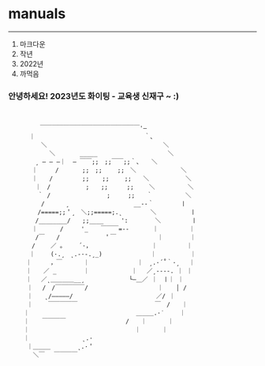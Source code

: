 # manuals

---

1. 마크다운
2. 작년
3. 2022년
4. 까먹음


<h3>안녕하세요! 2023년도 화이팅 - 교육생 신재구 ~ :)</h3>

<pre>
<code>

         ￣￣￣￣￣￣￣￣￣￣￣￣￣￣￣￣￣'―
　　 　｜　　　　　　　　　　　　　　　　　 　｀、
　　　　　 ＼　　　　　　　　　　　　　　　　 　 　 ＼
　　　　　　　＼ 　　　 _____　　　　　　　　　　　　＼
　　　　 ¸ ― ― ―｜  ― ￣￣;;　;;￣￣;;｀、 　＼
　　　　｜　　　/　　　　;;　;; 　　;;　＼　　　　　　 　＼
　　　　｜　　/　　　　　;; 　 ;;　 　;;　　＼ 　　 　　　＼
　　　　 ｜　/　　　　　　;　　;; 　 　;;　　 ＼　　　　 　＼
　　　　　｀ /　　　　　　　　　 ;　　　;;　　｀　　　 　　＼
　　　　　 / 　　　¸　　　　　　　　　　　__--｀　　 　　ㅣ
　　　　　/=====;;＇¸　＼;;=====;.˛　　   　＼　　 　 　 ㅣ
　　　　 /________/　　;;____　　　':　　　 　＼　　 　 　ㅣ
　　　　｜ 　 　 /　　　'_ 　 ￣￣￣=--　　　　｜　　　 　 ｜
　　　　 /￣　　/　　　 　　　　＇￣　　 　    　｜　　　 　｜
　　　　/ 　　／ 。 　 ´·， 　　　　　　　　 　｜　　　　　｜
　　　 ｜ 　　(·.¸　˛.-·-.¸_)　　　　　 　 　｜　　　 　  ｜
　　　｜ 　 　，￣ 　　　｜　　　　 　　 　｜　¸.·´˚｀·¸　 ｜
　　　｜　　／ _　　　　 ｜　　　　 　　 ｜ 　／¸----. ｜ ｜
　　　｜　 ／˛＿＿＿＿__¸　　　　 　　　└―＿／ ｜　ㅣ｜ ｜
　 　 ｜　 /　/￣￣￣￣￣/ 　　　　　　　　 　 　｜ 　 │ / 　
　 　 ｜　　˛/―――――/　　　　　　　　　　 　 　　／/ ｜
　 　 ｜　 　￣￣￣￣￣ 　　　　　　　　 　　　　￣　/　　｜
　 　｜　　　　　　　　　　　　　 　　 　　＿＿＿.·˙　 　｜
　 　｜ 　 ￣￣￣￣　　　　　　 　　 　/　　｜　　 　｜
　 　｜　　　　　　　　　　　　　　　　　　｜　　 　｜
　 　｜　　　　　　　　　˛.·　
　 　 ｜＿＿＿ 　　　　˛.·＇
　 　 　＼￣ 　￣￣￣￣

</code>
</pre>
